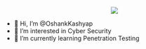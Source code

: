 <p align="center">
  <img src="https://media.tenor.com/vim4TWKwY5MAAAAd/discord-hacking.gif" />
</p>

- 👋 Hi, I’m @OshankKashyap
- 👀 I’m interested in Cyber Security
- 🌱 I’m currently learning Penetration Testing